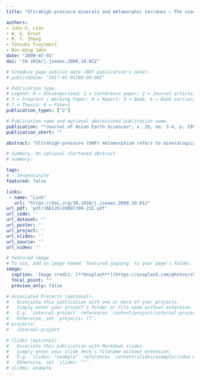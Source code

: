 ```yaml
---
title: "Ultrahigh-pressure minerals and metamorphic terranes – The view from China"

authors:
- Juhn G. Liou
- W. G. Ernst
- R. Y. Zhang
- Tatsuki Tsujimori
- Bor-ming Jahn
date: "2009-07-01"
doi: "10.1016/j.jseaes.2008.10.012"

# Schedule page publish date (NOT publication's date).
# publishDate: "2017-01-01T00:00:00Z"

# Publication type.
# Legend: 0 = Uncategorized; 1 = Conference paper; 2 = Journal article;
# 3 = Preprint / Working Paper; 4 = Report; 5 = Book; 6 = Book section;
# 7 = Thesis; 8 = Patent
publication_types: ["2"]

# Publication name and optional abbreviated publication name.
publication: "*Journal of Asian Earth Sciences*, v. 35, no. 3-4, p. 199-231, https://doi.org/10.1016/j.jseaes.2008.10.012"
publication_short: ""

abstract: "Ultrahigh-pressure (UHP) metamorphism refers to mineralogical modifications of continental and oceanic crustal protoliths ± associated mafic-ultramafic rocks initially formed or emplaced in shallow levels of the lithosphere, but which subsequently have experienced P–T conditions within or above the coesite stability field (>∼2.7 GPa, ∼700 °C). Typical products include eclogite, garnet peridotite, and UHP varieties of metapelite, quartzite, marble, paragneiss, and orthogneiss. UHP metamorphic assemblages require relatively cold lithospheric subduction to mantle depths; some recrystallization even occurs under “forbidden” P–T conditions, characterized by a geotherm of <5 °C/km. In appropriate bulk compositions, UHP metamorphism produces coesite, microdiamond and other indicator phases such as majoritic garnet, TiO2 with α-PbO2 structure, supersilicic clinopyroxene, high-P clinoenstatite, K-cymrite and stishovite. Globally, at least 20 coesite-bearing eclogitic, eight diamond-bearing, and five majoritic garnet-bearing UHP regions have been documented thus far; they are mostly of Phanerozoic ages. The presence of majoritic garnet, and even apparent stishovite pseudomorph in supracrustal rocks suggests continental subduction to mantle depths exceeding 300 km; such UHP metamorphic terranes should be distinguished from deep-seated mantle xenoliths that contain UHP minerals. Cold subduction zones may be sites of major recycling of H2O back into the mantle; high-P experiments on mafic-ultramafic bulk compositions reveal that many important hydrous and formally anhydrous phases are stable under such UHP conditions. The current explosion of research on continental UHP terranes reflects their significance for mantle dynamics and the tectonics of continental subduction, collision, exhumation, mantle–slab interactions, and geochemical recycling. A further characterization of UHP phases and positive identification of UHP minerals requires new experimental studies coupled with state-of-the-art analyses. For example, the very rare occurrence of microdiamond inclusions in zircons from Dabie–Sulu UHP rocks may reflect high attending recrystallization inasmuch as epidote is rather common. Rutile needles within garnets from Sulu UHP eclogitic rocks may not be the result of exsolution, so in such cases the apparent UHP pressure may have been over estimated. Hadean igneous microdiamond inclusions in Jack Hills detrital zircons could have originated from mantle xenoliths whereas abundant detrital Phanerozoic diamonds containing inclusions of coesite and other eclogitic minerals from New South Wales might have been derived from unexposed UHP metamorphic terranes. Micro-mineral intergrowth and nano-size minerals may hold important key to deciphering the actual P–T paths of subduction and mantle return flow. Although most exhumed terranes have returned surfaceward relatively rapidly after short time of UHP condition, the long duration of storage at great depth and slow exhumation for the largest UHP terranes remain as major problems."

# Summary. An optional shortened abstract.
# summary: 

tags: 
# - Serpentinite
featured: false

links:
 - name: "Link"
   url: "https://doi.org/10.1016/j.jseaes.2008.10.012"
url_pdf: 'pdf/JAES35(2009)199-231.pdf'
url_code: ''
url_dataset: ''
url_poster: ''
url_project: ''
url_slides: ''
url_source: ''
url_video: ''

# Featured image
# To use, add an image named `featured.jpg/png` to your page's folder. 
image: 
  caption: 'Image credit: [**Unsplash**](https://unsplash.com/photos/s9CC2SKySJM)'
  focal_point: ""
  preview_only: false

# Associated Projects (optional).
#   Associate this publication with one or more of your projects.
#   Simply enter your project's folder or file name without extension.
#   E.g. `internal-project` references `content/project/internal-project/index.md`.
#   Otherwise, set `projects: []`.
# projects:
# - internal-project

# Slides (optional).
#   Associate this publication with Markdown slides.
#   Simply enter your slide deck's filename without extension.
#   E.g. `slides: "example"` references `content/slides/example/index.md`.
#   Otherwise, set `slides: ""`.
# slides: example
---
```


